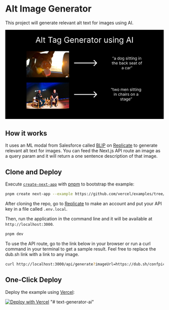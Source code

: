 # Alt Image Generator

This project will generate relevant alt text for images using AI.

![Alt Image Generator](ogimage.png)

## How it works

It uses an ML modal from Salesforce called [BLIP](https://github.com/salesforce/BLIP) on [Replicate](https://replicate.com/) to generate relevant alt text for images. You can feed the Next.js API route an image as a query param and it will return a one sentence description of that image.

## Clone and Deploy

Execute [`create-next-app`](https://github.com/vercel/next.js/tree/canary/packages/create-next-app) with [pnpm](https://pnpm.io/installation) to bootstrap the example:

```bash
pnpm create next-app --example https://github.com/vercel/examples/tree/main/solutions/alt-tag-generator
```

After cloning the repo, go to [Replicate](https://replicate.com/) to make an account and put your API key in a file called `.env.local`.

Then, run the application in the command line and it will be available at `http://localhost:3000`.

```bash
pnpm dev
```

To use the API route, go to the link below in your browser or run a curl command in your terminal to get a sample result. Feel free to replace the dub.sh link with a link to any image.

```bash
curl http://localhost:3000/api/generate?imageUrl=https://dub.sh/confpic
```

## One-Click Deploy

Deploy the example using [Vercel](https://vercel.com?utm_source=github&utm_medium=readme&utm_campaign=vercel-examples):

[![Deploy with Vercel](https://vercel.com/button)](https://vercel.com/new/clone?repository-url=https://github.com/vercel/examples/tree/main/solutions/alt-tag-generator&env=REPLICATE_API_TOKEN&project-name=alt-tag-generation&repo-name=alt-tag-generation)
"# text-generator-ai" 

